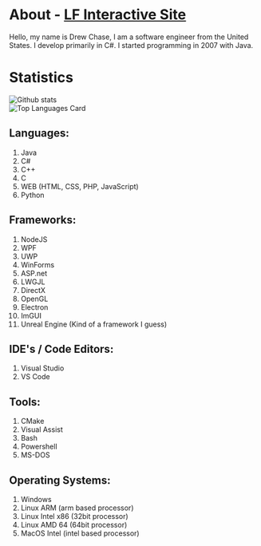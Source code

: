 # About - [LF Interactive Site](https://lfinteractive.net)
Hello, my name is Drew Chase, I am a software engineer from the United States.  I develop primarily in C#.  I started programming in 2007 with Java.


# Statistics
![Github stats](https://github-readme-stats.vercel.app/api?username=dcmanproductions&theme=radical&show_icons=true&count_private=true&include_all_commits=true)   
![Top Languages Card](https://github-readme-stats.vercel.app/api/top-langs/?username=dcmanproductions&layout=compact)

## Languages:
1) Java
2) C#
3) C++
4) C
5) WEB (HTML, CSS, PHP, JavaScript)
6) Python

## Frameworks:
1) NodeJS
2) WPF
3) UWP
4) WinForms
5) ASP.net
6) LWGJL
7) DirectX
8) OpenGL
9) Electron
10) ImGUI
11) Unreal Engine (Kind of a framework I guess)

## IDE's / Code Editors:
1) Visual Studio
2) VS Code

## Tools:
1) CMake
2) Visual Assist
3) Bash
4) Powershell
5) MS-DOS

## Operating Systems:
1) Windows
2) Linux ARM (arm based processor)
3) Linux Intel x86 (32bit processor)
4) Linux AMD 64 (64bit processor)
5) MacOS Intel (intel based processor)
